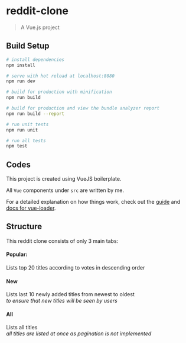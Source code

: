 # reddit-clone

> A Vue.js project

## Build Setup

``` bash
# install dependencies
npm install

# serve with hot reload at localhost:8080
npm run dev

# build for production with minification
npm run build

# build for production and view the bundle analyzer report
npm run build --report

# run unit tests
npm run unit

# run all tests
npm test
```
## Codes
This project is created using VueJS boilerplate. 

All `Vue` components under `src` are written by me. 

For a detailed explanation on how things work, check out the [guide](http://vuejs-templates.github.io/webpack/) and [docs for vue-loader](http://vuejs.github.io/vue-loader).

## Structure

This reddit clone consists of only 3 main tabs:

#### Popular:
Lists top 20 titles according to votes in descending order

#### New
Lists last 10 newly added titles from newest to oldest <br/>
_to ensure that new titles will be seen by users_

#### All
Lists all titles <br/>
_all titles are listed at once as pagination is not implemented_


